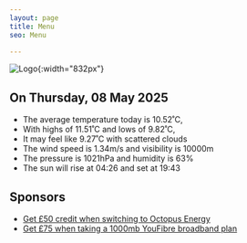 ```yaml
---
layout: page
title: Menu
seo: Menu

---
```


![Logo](/images/logo.jpg){:width="832px"}

<!-- weather_marker starts -->
## On Thursday, 08 May 2025

- The average temperature today is 10.52˚C,
- With highs of 11.51˚C and lows of 9.82˚C,
- It may feel like 9.27˚C with scattered clouds
- The wind speed is 1.34m/s and visibility is 10000m
- The pressure is 1021hPa and humidity is 63%
- The sun will rise at 04:26 and set at 19:43

<!-- weather_marker ends -->

## Sponsors

- [Get £50 credit when switching to Octopus Energy](https://bit.ly/3oD1nnS)
- [Get £75 when taking a 1000mb YouFibre broadband plan](https://aklam.io/91zWhU?)
